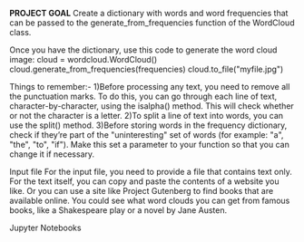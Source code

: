 **PROJECT GOAL**
Create a dictionary with words and word frequencies that can be passed to the generate_from_frequencies function of the WordCloud class.

Once you have the dictionary, use this code to generate the word cloud image:
cloud = wordcloud.WordCloud()
cloud.generate_from_frequencies(frequencies)
cloud.to_file("myfile.jpg")

Things to remember:-
1)Before processing any text, you need to remove all the punctuation marks. To do this, you can go through each line of text, character-by-character, using the isalpha() method. This will check whether or not the character is a letter.
2)To split a line of text into words, you can use the split() method.
3)Before storing words in the frequency dictionary, check if they’re part of the "uninteresting" set of words (for example: "a", "the", "to", "if"). Make this set a parameter to your function so that you can change it if necessary.

Input file
For the input file, you need to provide a file that contains text only. For the text itself, you can copy and paste the contents of a website you like. Or you can use a site like Project Gutenberg to find books that are available online. You could see what word clouds you can get from famous books, like a Shakespeare play or a novel by Jane Austen.

Jupyter Notebooks
